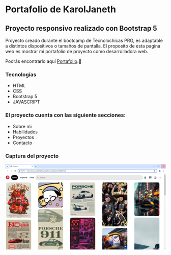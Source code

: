 # Portafolio de KarolJaneth 
## Proyecto responsivo realizado con Bootstrap 5

Proyecto creado durante el bootcamp de Tecnolochicas PRO, es adaptable a distintos dispositivos o tamaños de pantalla.
El proposito de esta pagina web es mostrar mi portafolio de proyecto como desarrolladora web.

Podrás encontrarlo aquí [Portafolio](https://github.com/Karol-JanethGV).💚

### Tecnologías

* HTML
* CSS
* Bootstrap 5
* JAVASCRIPT

### El proyecto cuenta con las siguiente secciones:

* Sobre mi
* Habilidades
* Proyectos
* Contacto
### Captura del proyecto
![Captura del proyecto](Imagenes/capt.png)